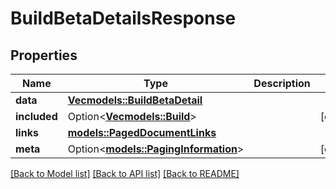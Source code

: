 # BuildBetaDetailsResponse

## Properties

Name | Type | Description | Notes
------------ | ------------- | ------------- | -------------
**data** | [**Vec<models::BuildBetaDetail>**](BuildBetaDetail.md) |  | 
**included** | Option<[**Vec<models::Build>**](Build.md)> |  | [optional]
**links** | [**models::PagedDocumentLinks**](PagedDocumentLinks.md) |  | 
**meta** | Option<[**models::PagingInformation**](PagingInformation.md)> |  | [optional]

[[Back to Model list]](../README.md#documentation-for-models) [[Back to API list]](../README.md#documentation-for-api-endpoints) [[Back to README]](../README.md)


